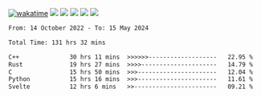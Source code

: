 [![wakatime](https://wakatime.com/badge/user/368879df-dc38-4b1a-86c4-8a2054a0e074.svg)](https://wakatime.com/@368879df-dc38-4b1a-86c4-8a2054a0e074)
<img src="https://img.shields.io/badge/Windows-0078D6?style=flat&logo=Windows&logoColor=white">
<img src="https://img.shields.io/badge/IntelliJ_IDEA-000000.svg?style=flat&logo=IntelliJ-IDEA&logoColor=white">
<img src="https://img.shields.io/badge/CLion-000000.svg?style=flat&logo=CLion&logoColor=white">
<img src="https://img.shields.io/badge/Visual_Studio_Code-007ACC?style=flat&logo=Visual-Studio-Code&logoColor=white">
<img src="https://img.shields.io/badge/Discord-5865F2?label=kano42&style=flat&logo=discord&logoColor=white">
<br>


<!--START_SECTION:waka-->

```txt
From: 14 October 2022 - To: 15 May 2024

Total Time: 131 hrs 32 mins

C++              30 hrs 11 mins  >>>>>>-------------------   22.95 %
Rust             19 hrs 27 mins  >>>>---------------------   14.79 %
C                15 hrs 50 mins  >>>----------------------   12.04 %
Python           15 hrs 16 mins  >>>----------------------   11.61 %
Svelte           12 hrs 6 mins   >>-----------------------   09.21 %
```

<!--END_SECTION:waka-->
